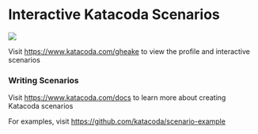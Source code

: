 # Interactive Katacoda Scenarios

[![](http://shields.katacoda.com/katacoda/gheake/count.svg)](https://www.katacoda.com/gheake "Get your profile on Katacoda.com")

Visit https://www.katacoda.com/gheake to view the profile and interactive scenarios

### Writing Scenarios
Visit https://www.katacoda.com/docs to learn more about creating Katacoda scenarios

For examples, visit https://github.com/katacoda/scenario-example
